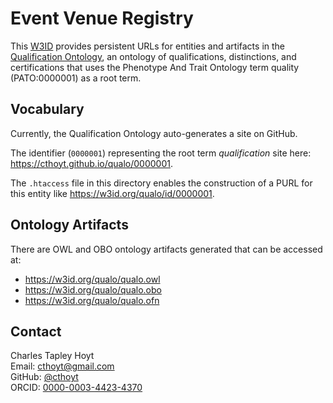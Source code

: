 # Event Venue Registry

This [W3ID](https://w3id.org) provides persistent URLs for entities and
artifacts in the
[Qualification Ontology](https://github.com/event-venue-registry/evr), an
ontology of qualifications, distinctions, and certifications that uses the
Phenotype And Trait Ontology term quality (PATO:0000001) as a root term.

## Vocabulary

Currently, the Qualification Ontology auto-generates a site on GitHub.

The identifier (`0000001`) representing the root term _qualification_ site here:
https://cthoyt.github.io/qualo/0000001.

The `.htaccess` file in this directory enables the construction of a PURL for
this entity like https://w3id.org/qualo/id/0000001.

## Ontology Artifacts

There are OWL and OBO ontology artifacts generated that can be accessed at:

- https://w3id.org/qualo/qualo.owl
- https://w3id.org/qualo/qualo.obo
- https://w3id.org/qualo/qualo.ofn

## Contact

Charles Tapley Hoyt<br /> Email: cthoyt@gmail.com<br /> GitHub:
[@cthoyt](https://github.com/cthoyt)<br /> ORCID:
[0000-0003-4423-4370](https://orcid.org/0000-0003-4423-4370)
